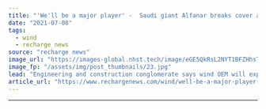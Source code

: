 ```yaml
---
title: "'We'll be a major player' -  Saudi giant Alfanar breaks cover as Senvion India buyer"
date: "2021-07-08"
tags: 
  - wind
  - recharge news
source: "recharge news"
image_url: "https://images-global.nhst.tech/image/eGE5QkRsL2NYT1BFZHhsTnJsQ1RKZGpHZGJrd0RsSzFTMFgwd0VkeUo0dz0=/nhst/binary/e7f2ddad32639feb061da81dde370aa1"
image_fp: "/assets/img/post_thumbnails/23.jpg"
lead: "Engineering and construction conglomerate says wind OEM will expand operations in Indian market"
article_url: "https://www.rechargenews.com/wind/well-be-a-major-player-saudi-giant-alfanar-breaks-cover-as-senvion-india-buyer/2-1-1037633"
---
```


---
